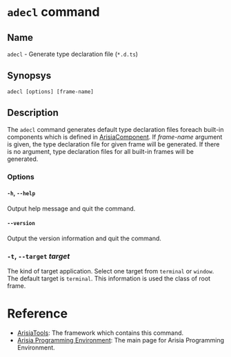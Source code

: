 # `adecl` command

## Name
`adecl` - Generate type declaration file (`*.d.ts`)

## Synopsys
````
adecl [options] [frame-name]
````

## Description
The `adecl` command generates default type declaration files foreach built-in components which is defined in [ArisiaComponent](https://github.com/steelwheels/Arisia/tree/main/ArisiaComponents).
If *frame-name* argument is given, the type declaration file for given frame will be generated. If there is no argument, type declaration files for all built-in frames will be generated. 

### Options
#### `-h`, `--help`
Output help message and quit the command.

#### `--version`
Output the version information and quit the command.

### `-t`, `--target` *target*
The kind of target application. Select one target from `terminal`
or `window`. The default target is `terminal`.
This information is used the class of root frame.

# Reference
* [ArisiaTools](https://github.com/steelwheels/Arisia/tree/main/ArisiaTools): The framework which contains this command.
* [Arisia Programming Environment](https://github.com/steelwheels/Arisia/blob/main/README.md): The main page for Arisia Programming Environment.
